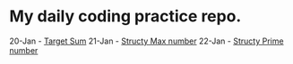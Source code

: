 # My daily coding practice repo.

20-Jan - [Target Sum](./20_Jan_Target_sum.js)
21-Jan - [Structy Max number](structy/003_max_number.js)
22-Jan - [Structy Prime number](structy/004_is_prime.js)